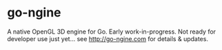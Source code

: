 go-ngine
========

A native OpenGL 3D engine for Go. Early work-in-progress. Not ready for developer use just yet... see http://go-ngine.com for details & updates.
